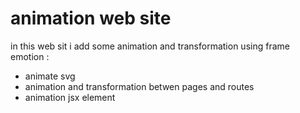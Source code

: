# animation web site
in this web sit i add some animation and transformation using frame emotion :
- animate svg
- animation and transformation betwen pages and routes
- animation jsx element
